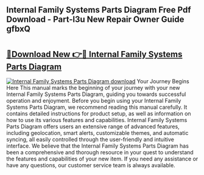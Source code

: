 ## Internal Family Systems Parts Diagram Free Pdf Download - Part-l3u New Repair Owner Guide gfbxQ

# <h2><a href="http://dfmpaaq.blite.top/?on=Internal+Family+Systems+Parts+Diagram">🔗Download New 👉🔴 Internal Family Systems Parts Diagram</a></h2>

[![Internal Family Systems Parts Diagram download](https://i.imgur.com/lujVjoI.png)](http://dfmpaaq.blite.top/?on=Internal+Family+Systems+Parts+Diagram)
Your Journey Begins Here This manual marks the beginning of your journey with your new Internal Family Systems Parts Diagram, guiding you towards successful operation and enjoyment. Before you begin using your Internal Family Systems Parts Diagram, we recommend reading this manual carefully. It contains detailed instructions for product setup, as well as information on how to use its various features and capabilities. Internal Family Systems Parts Diagram offers users an extensive range of advanced features, including geolocation, smart alerts, customizable themes, and automatic syncing, all easily controlled through the user-friendly and intuitive interface. We believe that the Internal Family Systems Parts Diagram has been a comprehensive and thorough resource in your quest to understand the features and capabilities of your new item. If you need any assistance or have any questions, our customer service team is always available.
